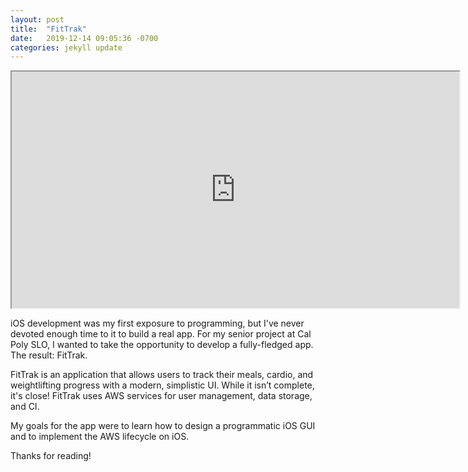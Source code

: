 ```yaml
---
layout: post
title:  "FitTrak"
date:   2019-12-14 09:05:36 -0700
categories: jekyll update
---
```


<iframe controls='true' type='video/mov' allow="fullscreen" src="https://drive.google.com/file/d/1EM14f5058jc36MxKPYonL--PVW6cxf7i/preview" width="716" height="378"></iframe>

iOS development was my first exposure to programming, but I've never devoted enough time to it to build a real app. For my senior project at Cal Poly SLO, I wanted to take 
the opportunity to develop a fully-fledged app. The result: FitTrak. 

FitTrak is an application that allows users to track their meals, cardio, and weightlifting progress with a modern, simplistic UI. While it isn’t complete, it's close! FitTrak
uses AWS services for user management, data storage, and CI.

My goals for the app were to learn how to design a programmatic iOS GUI and to implement the AWS lifecycle on iOS. 

Thanks for reading!